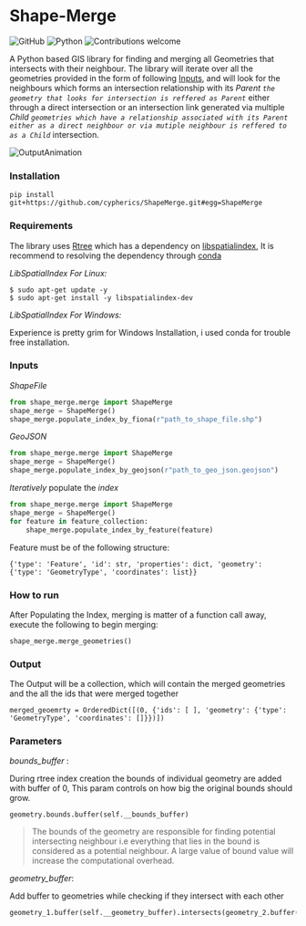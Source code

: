 # Shape-Merge
![GitHub](https://img.shields.io/github/license/cypherics/ShapeMerge)
![Python](https://img.shields.io/badge/python-v3.6+-blue.svg)
![Contributions welcome](https://img.shields.io/badge/contributions-welcome-orange.svg)



A Python based GIS library for finding and merging all Geometries that intersects with their neighbour.
The library will iterate over all the geometries provided in the form of following [Inputs](#Inputs),
and will look for the neighbours which forms an intersection relationship with its *Parent*
*_```the geometry that looks for intersection is reffered as Parent```_*
either through a direct intersection or an intersection link generated via multiple *Child* *_```geometries which have a relationship associated
with its Parent either as a direct neighbour or via mutiple neighbour is reffered to as a Child```_* intersection.

![OutputAnimation](https://user-images.githubusercontent.com/24665570/89565549-5b529e80-d83c-11ea-89b9-c259d605e114.gif)


### Installation

    pip install git+https://github.com/cypherics/ShapeMerge.git#egg=ShapeMerge
    
### Requirements
The library uses [Rtree](https://rtree.readthedocs.io/en/latest/) which has a dependency on [libspatialindex](https://libspatialindex.org/), 
It is recommend to resolving the dependency through [conda](https://anaconda.org/conda-forge/libspatialindex)

*_LibSpatialIndex For Linux:_*

    $ sudo apt-get update -y
    $ sudo apt-get install -y libspatialindex-dev
        
    
   
*_LibSpatialIndex For Windows:_*

Experience is pretty grim for Windows Installation, i used conda for trouble free installation. 

### Inputs

*ShapeFile*
```python
from shape_merge.merge import ShapeMerge
shape_merge = ShapeMerge()
shape_merge.populate_index_by_fiona(r"path_to_shape_file.shp")
```

*GeoJSON*
```python
from shape_merge.merge import ShapeMerge
shape_merge = ShapeMerge()
shape_merge.populate_index_by_geojson(r"path_to_geo_json.geojson")
```
*Iteratively* populate the *index*
```python
from shape_merge.merge import ShapeMerge
shape_merge = ShapeMerge()
for feature in feature_collection:
    shape_merge.populate_index_by_feature(feature)
```

Feature must be of the following structure:


    {'type': 'Feature', 'id': str, 'properties': dict, 'geometry': {'type': 'GeometryType', 'coordinates': list}}
                 
            
### How to run

After Populating the Index, merging is matter of a function call away, execute the following to begin merging:

    
    shape_merge.merge_geometries()

           
### Output

The Output will be a collection, which will contain the merged geometries and the all the ids that were merged together

    merged_geoemrty = OrderedDict([(0, {'ids': [ ], 'geometry': {'type': 'GeometryType', 'coordinates': []}})])
      
 
### Parameters

*_bounds_buffer_* : 

During rtree index creation the bounds of individual geometry are added with buffer of 0, 
This param controls on how big the original bounds should grow.
    
    geometry.bounds.buffer(self.__bounds_buffer)
    
> The bounds of the geometry are responsible for finding potential intersecting neighbour
> i.e everything that lies in the bound is considered as a potential neighbour. A large value of bound value will 
>increase the computational overhead.

*_geometry_buffer_*: 

Add buffer to geometries while checking if they intersect with each other


    geometry_1.buffer(self.__geometry_buffer).intersects(geometry_2.buffer(self.__geometry_buffer))
        
